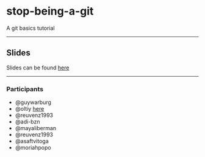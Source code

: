 # stop-being-a-git

A git basics tutorial

---

## Slides

Slides can be found [here](https://slides.com/guywarburg/stop-being-a-git)

---

### Participants

- @guywarburg
- @oltiy  [here](https://github.com/oltiy/)
- @reuvenz1993
- @adi-bzn
- @mayaliberman
- @reuvenz1993
- @asaftvitoga
- @moriahpopo
